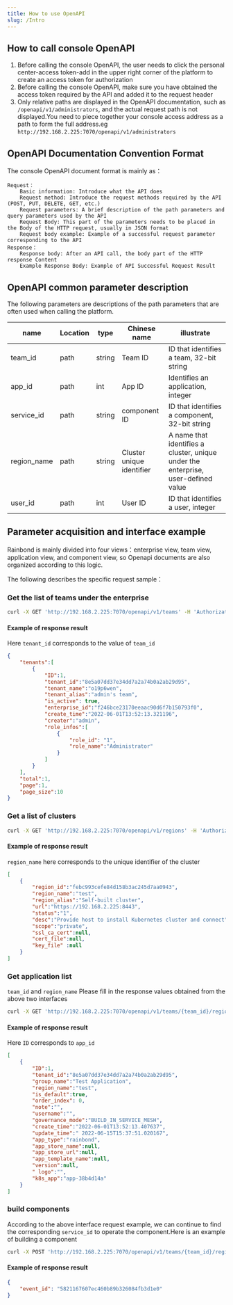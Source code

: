 ```yaml
---
title: How to use OpenAPI
slug: /Intro
---
```


## How to call console OpenAPI

1. Before calling the console OpenAPI, the user needs to click the personal center-access token-add in the upper right corner of the platform to create an access token for authorization
2. Before calling the console OpenAPI, make sure you have obtained the access token required by the API and added it to the request header
3. Only relative paths are displayed in the OpenAPI documentation, such as `/openapi/v1/administrators`, and the actual request path is not displayed.You need to piece together your console access address as a path to form the full address.eg `http://192.168.2.225:7070/openapi/v1/administrators`

## OpenAPI Documentation Convention Format

The console OpenAPI document format is mainly as：

```
Request：
    Basic information: Introduce what the API does
    Request method: Introduce the request methods required by the API (POST, PUT, DELETE, GET, etc.)
    Request parameters: A brief description of the path parameters and query parameters used by the API
    Request Body: This part of the parameters needs to be placed in the Body of the HTTP request, usually in JSON format
    Request body example: Example of a successful request parameter corresponding to the API
Response：
    Response body: After an API call, the body part of the HTTP response Content
    Example Response Body: Example of API Successful Request Result
```

## OpenAPI common parameter description

The following parameters are descriptions of the path parameters that are often used when calling the platform.

| name        | Location | type   | Chinese name              | illustrate                                                                        |
| ----------- | -------- | ------ | ------------------------- | --------------------------------------------------------------------------------- |
| team_id     | path     | string | Team ID                   | ID that identifies a team, 32-bit string                                          |
| app_id      | path     | int    | App ID                    | Identifies an application, integer                                                |
| service_id  | path     | string | component ID              | ID that identifies a component, 32-bit string                                     |
| region_name | path     | string | Cluster unique identifier | A name that identifies a cluster, unique under the enterprise, user-defined value |
| user_id     | path     | int    | User ID                   | ID that identifies a user, integer                                                |

## Parameter acquisition and interface example

Rainbond is mainly divided into four views：enterprise view, team view, application view, and component view, so Openapi documents are also organized according to this logic.

The following describes the specific request sample：

### Get the list of teams under the enterprise

```bash
curl -X GET 'http://192.168.2.225:7070/openapi/v1/teams' -H 'Authorization: <Please fill in the access token>obtained from the console here'
```

#### Example of response result

Here `tenant_id` corresponds to the value of `team_id`

```json
{
    "tenants":[
        {
            "ID":1,
            "tenant_id":"8e5a07dd37e34dd7a2a74b0a2ab29d95",
            "tenant_name":"o19p6wen",
            "tenant_alias":"admin's team",
            "is_active": true,
            "enterprise_id":"f246bce23170eeaac90d6f7b150793f0",
            "create_time":"2022-06-01T13:52:13.321196",
            "creater":"admin",
            "role_infos":[
                {
                    "role_id": "1",
                    "role_name":"Administrator"
                }
            ]
        }
    ],
    "total":1,
    "page":1,
    "page_size":10
}
```

### Get a list of clusters

```bash
curl -X GET 'http://192.168.2.225:7070/openapi/v1/regions' -H 'Authorization: <Please fill in the access token>obtained from the console here'
```

#### Example of response result

`region_name` here corresponds to the unique identifier of the cluster

```json
[
    {
        "region_id":"febc993cefe84d158b3ac245d7aa0943",
        "region_name":"test",
        "region_alias":"Self-built cluster",
        "url":"https://192.168.2.225:8443",
        "status":"1",
        "desc":"Provide host to install Kubernetes cluster and connect",
        "scope":"private",
        "ssl_ca_cert":null,
        "cert_file":null,
        "key_file" :null
    }
]
```

### Get application list

`team_id` and `region_name` Please fill in the response values obtained from the above two interfaces

```bash
curl -X GET 'http://192.168.2.225:7070/openapi/v1/teams/{team_id}/regions/{region_name}/apps' -H 'Authorization: <Please fill in the access token>obtained from the console here'
```

#### Example of response result

Here `ID` corresponds to `app_id`

```json
[
    {
        "ID":1,
        "tenant_id":"8e5a07dd37e34dd7a2a74b0a2ab29d95",
        "group_name":"Test Application",
        "region_name":"test",
        "is_default":true,
        "order_index": 0,
        "note":"",
        "username":"",
        "governance_mode":"BUILD_IN_SERVICE_MESH",
        "create_time":"2022-06-01T13:52:13.407637",
        "update_time":" 2022-06-15T15:37:51.020167",
        "app_type":"rainbond",
        "app_store_name":null,
        "app_store_url":null,
        "app_template_name":null,
        "version":null,
        " logo":"",
        "k8s_app":"app-38b4d14a"
    }
]
```

### build components

According to the above interface request example, we can continue to find the corresponding `service_id` to operate the component.Here is an example of building a component

```bash
curl -X POST 'http://192.168.2.225:7070/openapi/v1/teams/{team_id}/regions/{region_name}/apps/{app_id}/services/{service_id}/build' -H 'Authorization: <here please fill in from the console Obtained access token>'
```

#### Example of response result

```json
{
    "event_id": "5821167607ec460b89b326084fb3d1e0"
}
```
